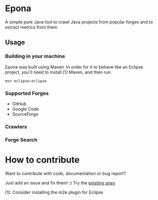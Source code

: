 # Epona

A simple pure Java tool to crawl Java projects from popular forges and to extract metrics from them.

## Usage

### Building in your machine

Epona was built using Maven. In order for it to behave like an Eclipse project, you'll need to install [1] Maven, and then run:

	mvn eclipse:eclipse

### Supported Forges

* GitHub
* Google Code
* SourceForge

### Crawlers

### Forge Search



# How to contribute

Want to contribute with code, documentation or bug report?

Just add an issue and fix them! :)
Try the [existing ones](https://github.com/fjsj/epona/issues)

[1]: Consider installing the m2e plugin for Eclipse
